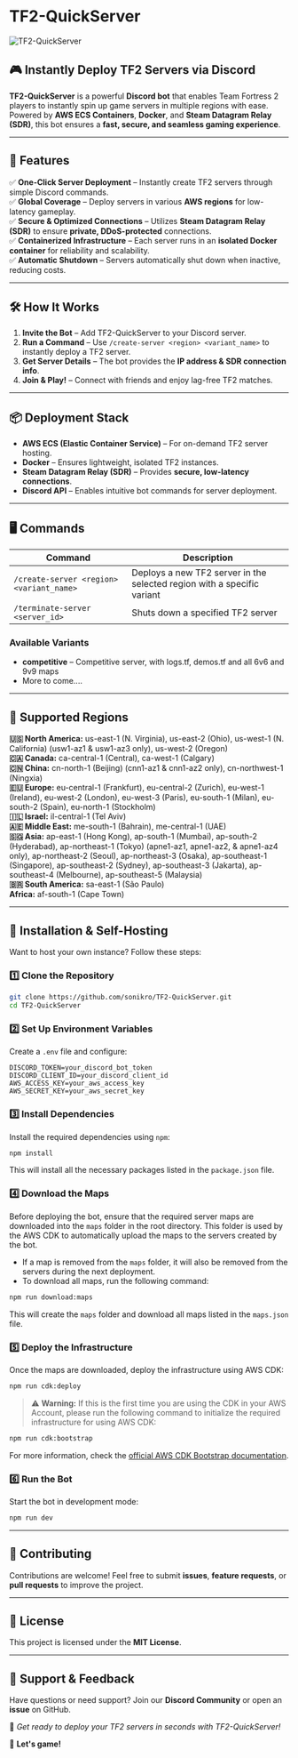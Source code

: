 # TF2-QuickServer

![TF2-QuickServer](https://img.shields.io/badge/TF2-QuickServer-blue?style=for-the-badge&logo=steam)

## 🎮 Instantly Deploy TF2 Servers via Discord

**TF2-QuickServer** is a powerful **Discord bot** that enables Team Fortress 2 players to instantly spin up game servers in multiple regions with ease. Powered by **AWS ECS Containers**, **Docker**, and **Steam Datagram Relay (SDR)**, this bot ensures a **fast, secure, and seamless gaming experience**.

---

## 🚀 Features
✅ **One-Click Server Deployment** – Instantly create TF2 servers through simple Discord commands.  
✅ **Global Coverage** – Deploy servers in various **AWS regions** for low-latency gameplay.  
✅ **Secure & Optimized Connections** – Utilizes **Steam Datagram Relay (SDR)** to ensure **private, DDoS-protected** connections.  
✅ **Containerized Infrastructure** – Each server runs in an **isolated Docker container** for reliability and scalability.  
✅ **Automatic Shutdown** – Servers automatically shut down when inactive, reducing costs.  

---

## 🛠️ How It Works
1. **Invite the Bot** – Add TF2-QuickServer to your Discord server.
2. **Run a Command** – Use `/create-server <region> <variant_name>` to instantly deploy a TF2 server.
3. **Get Server Details** – The bot provides the **IP address & SDR connection info**.
4. **Join & Play!** – Connect with friends and enjoy lag-free TF2 matches.

---

## 📦 Deployment Stack
- **AWS ECS (Elastic Container Service)** – For on-demand TF2 server hosting.
- **Docker** – Ensures lightweight, isolated TF2 instances.
- **Steam Datagram Relay (SDR)** – Provides **secure, low-latency connections**.
- **Discord API** – Enables intuitive bot commands for server deployment.

---

## 🖥️ Commands
| Command | Description |
|---------|-------------|
| `/create-server <region> <variant_name>` | Deploys a new TF2 server in the selected region with a specific variant |
| `/terminate-server <server_id>` | Shuts down a specified TF2 server |

### **Available Variants**
- **competitive** – Competitive server, with logs.tf, demos.tf and all 6v6 and 9v9 maps
- More to come....

---

## 🎯 Supported Regions

**🇺🇸 North America:** us-east-1 (N. Virginia), us-east-2 (Ohio), us-west-1 (N. California) (usw1-az1 & usw1-az3 only), us-west-2 (Oregon)  
**🇨🇦 Canada:** ca-central-1 (Central), ca-west-1 (Calgary)  
**🇨🇳 China:** cn-north-1 (Beijing) (cnn1-az1 & cnn1-az2 only), cn-northwest-1 (Ningxia)  
**🇪🇺 Europe:** eu-central-1 (Frankfurt), eu-central-2 (Zurich), eu-west-1 (Ireland), eu-west-2 (London), eu-west-3 (Paris), eu-south-1 (Milan), eu-south-2 (Spain), eu-north-1 (Stockholm)  
**🇮🇱 Israel:** il-central-1 (Tel Aviv)  
**🇦🇪 Middle East:** me-south-1 (Bahrain), me-central-1 (UAE)  
**🇸🇬 Asia:** ap-east-1 (Hong Kong), ap-south-1 (Mumbai), ap-south-2 (Hyderabad), ap-northeast-1 (Tokyo) (apne1-az1, apne1-az2, & apne1-az4 only), ap-northeast-2 (Seoul), ap-northeast-3 (Osaka), ap-southeast-1 (Singapore), ap-southeast-2 (Sydney), ap-southeast-3 (Jakarta), ap-southeast-4 (Melbourne), ap-southeast-5 (Malaysia)  
**🇧🇷 South America:** sa-east-1 (São Paulo)  
**Africa:** af-south-1 (Cape Town)  

---

## 🔧 Installation & Self-Hosting
Want to host your own instance? Follow these steps:

### **1️⃣ Clone the Repository**
```bash
git clone https://github.com/sonikro/TF2-QuickServer.git
cd TF2-QuickServer
```

### **2️⃣ Set Up Environment Variables**
Create a `.env` file and configure:
```
DISCORD_TOKEN=your_discord_bot_token
DISCORD_CLIENT_ID=your_discord_client_id
AWS_ACCESS_KEY=your_aws_access_key
AWS_SECRET_KEY=your_aws_secret_key
```

### **3️⃣ Install Dependencies**
Install the required dependencies using `npm`:

```bash
npm install
```

This will install all the necessary packages listed in the `package.json` file.

### **4️⃣ Download the Maps**
Before deploying the bot, ensure that the required server maps are downloaded into the `maps` folder in the root directory. This folder is used by the AWS CDK to automatically upload the maps to the servers created by the bot. 

- If a map is removed from the `maps` folder, it will also be removed from the servers during the next deployment.
- To download all maps, run the following command:

```bash
npm run download:maps
```

This will create the `maps` folder and download all maps listed in the `maps.json` file.

### **5️⃣ Deploy the Infrastructure**
Once the maps are downloaded, deploy the infrastructure using AWS CDK:

```bash
npm run cdk:deploy
```

> ⚠️ **Warning:** If this is the first time you are using the CDK in your AWS Account, please run the following command to initialize the required infrastructure for using AWS CDK:

```bash
npm run cdk:bootstrap
```

For more information, check the [official AWS CDK Bootstrap documentation](https://docs.aws.amazon.com/cdk/latest/guide/bootstrapping.html).

### **6️⃣ Run the Bot**
Start the bot in development mode:

```bash
npm run dev
```

---

## 🤝 Contributing
Contributions are welcome! Feel free to submit **issues**, **feature requests**, or **pull requests** to improve the project.

---

## 📜 License
This project is licensed under the **MIT License**.

---

## 🌟 Support & Feedback
Have questions or need support? Join our **Discord Community** or open an **issue** on GitHub.

🎩 _Get ready to deploy your TF2 servers in seconds with TF2-QuickServer!_

🚀 **Let's game!**

